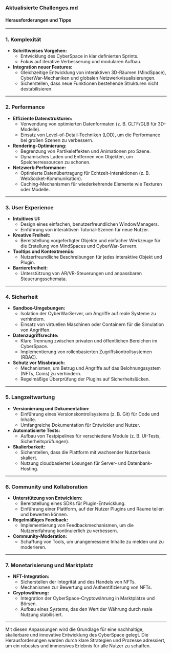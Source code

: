 ### Aktualisierte **Challenges.md**

#### **Herausforderungen und Tipps**

---

### **1. Komplexität**
- **Schrittweises Vorgehen:**
  - Entwicklung des CyberSpace in klar definierten Sprints.
  - Fokus auf iterative Verbesserung und modularen Aufbau.
- **Integration neuer Features:**
  - Gleichzeitige Entwicklung von interaktiven 3D-Räumen (MindSpace), CyberWar-Mechaniken und globalen Netzwerkvisualisierungen.
  - Sicherstellen, dass neue Funktionen bestehende Strukturen nicht destabilisieren.

---

### **2. Performance**
- **Effiziente Datenstrukturen:**
  - Verwendung von optimierten Datenformaten (z. B. GLTF/GLB für 3D-Modelle).
  - Einsatz von Level-of-Detail-Techniken (LOD), um die Performance bei großen Szenen zu verbessern.
- **Rendering-Optimierung:**
  - Begrenzung von Partikeleffekten und Animationen pro Szene.
  - Dynamisches Laden und Entfernen von Objekten, um Speicherressourcen zu schonen.
- **Netzwerk-Performance:**
  - Optimierte Datenübertragung für Echtzeit-Interaktionen (z. B. WebSocket-Kommunikation).
  - Caching-Mechanismen für wiederkehrende Elemente wie Texturen oder Modelle.

---

### **3. User Experience**
- **Intuitives UI:**
  - Design eines einfachen, benutzerfreundlichen WindowManagers.
  - Einführung von interaktiven Tutorial-Szenen für neue Nutzer.
- **Kreative Freiheit:**
  - Bereitstellung vorgefertigter Objekte und einfacher Werkzeuge für die Erstellung von MindSpaces und CyberWar-Servern.
- **Tooltips und Kontextmenüs:**
  - Nutzerfreundliche Beschreibungen für jedes interaktive Objekt und Plugin.
- **Barrierefreiheit:**
  - Unterstützung von AR/VR-Steuerungen und anpassbaren Steuerungsschemata.

---

### **4. Sicherheit**
- **Sandbox-Umgebungen:**
  - Isolation der CyberWarServer, um Angriffe auf reale Systeme zu verhindern.
  - Einsatz von virtuellen Maschinen oder Containern für die Simulation von Angriffen.
- **Datenzugriffsrechte:**
  - Klare Trennung zwischen privaten und öffentlichen Bereichen im CyberSpace.
  - Implementierung von rollenbasierten Zugriffskontrollsystemen (RBAC).
- **Schutz vor Missbrauch:**
  - Mechanismen, um Betrug und Angriffe auf das Belohnungssystem (NFTs, Coins) zu verhindern.
  - Regelmäßige Überprüfung der Plugins auf Sicherheitslücken.

---

### **5. Langzeitwartung**
- **Versionierung und Dokumentation:**
  - Einführung eines Versionskontrollsystems (z. B. Git) für Code und Inhalte.
  - Umfangreiche Dokumentation für Entwickler und Nutzer.
- **Automatisierte Tests:**
  - Aufbau von Testpipelines für verschiedene Module (z. B. UI-Tests, Sicherheitsprüfungen).
- **Skalierbarkeit:**
  - Sicherstellen, dass die Plattform mit wachsender Nutzerbasis skaliert.
  - Nutzung cloudbasierter Lösungen für Server- und Datenbank-Hosting.

---

### **6. Community und Kollaboration**
- **Unterstützung von Entwicklern:**
  - Bereitstellung eines SDKs für Plugin-Entwicklung.
  - Einführung einer Plattform, auf der Nutzer Plugins und Räume teilen und bewerten können.
- **Regelmäßiges Feedback:**
  - Implementierung von Feedbackmechanismen, um die Nutzererfahrung kontinuierlich zu verbessern.
- **Community-Moderation:**
  - Schaffung von Tools, um unangemessene Inhalte zu melden und zu moderieren.

---

### **7. Monetarisierung und Marktplatz**
- **NFT-Integration:**
  - Sicherstellen der Integrität und des Handels von NFTs.
  - Mechanismen zur Bewertung und Authentifizierung von NFTs.
- **Cryptowährung:**
  - Integration der CyberSpace-Cryptowährung in Marktplätze und Börsen.
  - Aufbau eines Systems, das den Wert der Währung durch reale Nutzung stabilisiert.

---

Mit diesen Anpassungen wird die Grundlage für eine nachhaltige, skalierbare und innovative Entwicklung des CyberSpace gelegt. Die Herausforderungen werden durch klare Strategien und Prozesse adressiert, um ein robustes und immersives Erlebnis für alle Nutzer zu schaffen.
